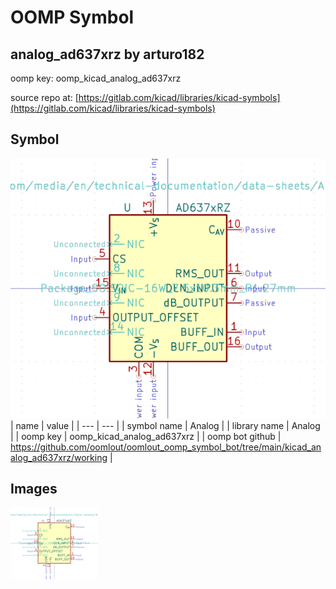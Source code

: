 # OOMP Symbol  
## analog_ad637xrz  by arturo182  
  
oomp key: oomp_kicad_analog_ad637xrz  
  
source repo at: [https://gitlab.com/kicad/libraries/kicad-symbols](https://gitlab.com/kicad/libraries/kicad-symbols)  
## Symbol  
  
[![working.png](working_600.png)](working.png)  
| name | value | 
| --- | --- | 
| symbol name | Analog | 
| library name | Analog | 
| oomp key | oomp_kicad_analog_ad637xrz | 
| oomp bot github | https://github.com/oomlout/oomlout_oomp_symbol_bot/tree/main/kicad_analog_ad637xrz/working | 
## Images  
  
[![working.png](working_140.png)](working.png)  
